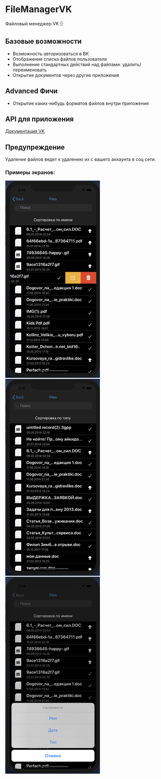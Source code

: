 # FileManagerVK
Файловый менеджер VK 🗄

## Базовые возможности
* Возможность авторизоваться в ВК
* Отображение списка файлов пользователя
* Выполнение стандартных действий над файлами: удалить/переименовать
* Открытие документов через другие приложения

## Advanced Фичи
* Открытие каких-нибудь форматов файлов внутри приложения

## API для приложения

[Документация VK](https://vk.com/dev.php?method=docs)

## Предупреждение
Удаление файлов ведет к удалению их с вашего аккаунта в соц сети. 

### Примеры экранов:

<img src="./Screen/Edit.png" width="300" /> <img src="./Screen/Home.png" width="300" /><img src="./Screen/Sort.png" width="300" />
